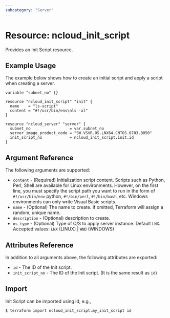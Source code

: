 ```yaml
---
subcategory: "Server"
---
```



# Resource: ncloud_init_script

Provides an Init Script resource.

## Example Usage

The example below shows how to create an initial script and apply a script when creating a server.

```hcl
variable "subnet_no" {}

resource "ncloud_init_script" "init" {
  name    = "ls-script"
  content = "#!/usr/bin/env\nls -al"
}

resource "ncloud_server" "server" {
  subnet_no                 = var.subnet_no
  server_image_product_code = "SW.VSVR.OS.LNX64.CNTOS.0703.B050"
  init_script_no            = ncloud_init_script.init.id
}
```

## Argument Reference

The following arguments are supported:

* `content` - (Required) Initialization script content. Scripts such as Python, Perl, Shell are available for Linux environments. However, on the first line, you must specify the script path you want to run in the form of `#!/usr/bin/env` python, `#!/bin/perl`, `#!/bin/bash`, etc. Windows environments can only write Visual Basic scripts.
* `name` - (Optional) The name to create. If omitted, Terraform will assign a random, unique name.
* `description` - (Optional) description to create.
* `os_type` - (Optional) Type of O/S to apply server instance. Default `LNX`. Accepted values: `LNX` (LINUX) | `WND` (WINDOWS)

## Attributes Reference

In addition to all arguments above, the following attributes are exported:

* `id` - The ID of the Init script.
* `init_script_no` - The ID of the Init script. (It is the same result as `id`)

## Import

Init Script can be imported using id, e.g.,

``` 
$ terraform import ncloud_init_script.my_init_script id
```